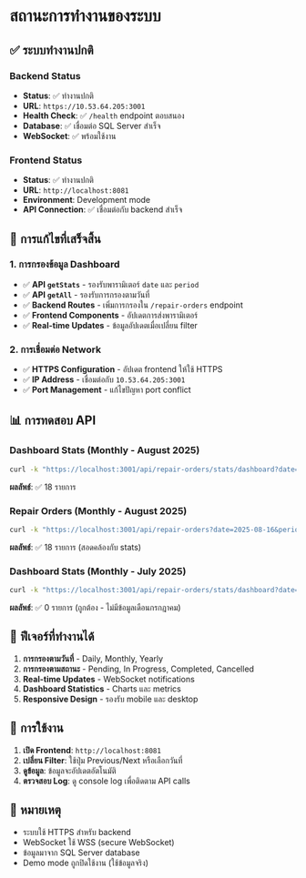 # สถานะการทำงานของระบบ

## ✅ **ระบบทำงานปกติ**

### Backend Status
- **Status**: ✅ ทำงานปกติ
- **URL**: `https://10.53.64.205:3001`
- **Health Check**: ✅ `/health` endpoint ตอบสนอง
- **Database**: ✅ เชื่อมต่อ SQL Server สำเร็จ
- **WebSocket**: ✅ พร้อมใช้งาน

### Frontend Status
- **Status**: ✅ ทำงานปกติ
- **URL**: `http://localhost:8081`
- **Environment**: Development mode
- **API Connection**: ✅ เชื่อมต่อกับ backend สำเร็จ

## 🔧 **การแก้ไขที่เสร็จสิ้น**

### 1. การกรองข้อมูล Dashboard
- ✅ **API `getStats`** - รองรับพารามิเตอร์ `date` และ `period`
- ✅ **API `getAll`** - รองรับการกรองตามวันที่
- ✅ **Backend Routes** - เพิ่มการกรองใน `/repair-orders` endpoint
- ✅ **Frontend Components** - อัปเดตการส่งพารามิเตอร์
- ✅ **Real-time Updates** - ข้อมูลอัปเดตเมื่อเปลี่ยน filter

### 2. การเชื่อมต่อ Network
- ✅ **HTTPS Configuration** - อัปเดต frontend ให้ใช้ HTTPS
- ✅ **IP Address** - เชื่อมต่อกับ `10.53.64.205:3001`
- ✅ **Port Management** - แก้ไขปัญหา port conflict

## 📊 **การทดสอบ API**

### Dashboard Stats (Monthly - August 2025)
```bash
curl -k "https://localhost:3001/api/repair-orders/stats/dashboard?date=2025-08-16&period=monthly"
```
**ผลลัพธ์**: ✅ 18 รายการ

### Repair Orders (Monthly - August 2025)
```bash
curl -k "https://localhost:3001/api/repair-orders?date=2025-08-16&period=monthly"
```
**ผลลัพธ์**: ✅ 18 รายการ (สอดคล้องกับ stats)

### Dashboard Stats (Monthly - July 2025)
```bash
curl -k "https://localhost:3001/api/repair-orders/stats/dashboard?date=2025-07-16&period=monthly"
```
**ผลลัพธ์**: ✅ 0 รายการ (ถูกต้อง - ไม่มีข้อมูลเดือนกรกฎาคม)

## 🎯 **ฟีเจอร์ที่ทำงานได้**

1. **การกรองตามวันที่** - Daily, Monthly, Yearly
2. **การกรองตามสถานะ** - Pending, In Progress, Completed, Cancelled
3. **Real-time Updates** - WebSocket notifications
4. **Dashboard Statistics** - Charts และ metrics
5. **Responsive Design** - รองรับ mobile และ desktop

## 🚀 **การใช้งาน**

1. **เปิด Frontend**: `http://localhost:8081`
2. **เปลี่ยน Filter**: ใช้ปุ่ม Previous/Next หรือเลือกวันที่
3. **ดูข้อมูล**: ข้อมูลจะอัปเดตอัตโนมัติ
4. **ตรวจสอบ Log**: ดู console log เพื่อติดตาม API calls

## 📝 **หมายเหตุ**

- ระบบใช้ HTTPS สำหรับ backend
- WebSocket ใช้ WSS (secure WebSocket)
- ข้อมูลมาจาก SQL Server database
- Demo mode ถูกปิดใช้งาน (ใช้ข้อมูลจริง)
